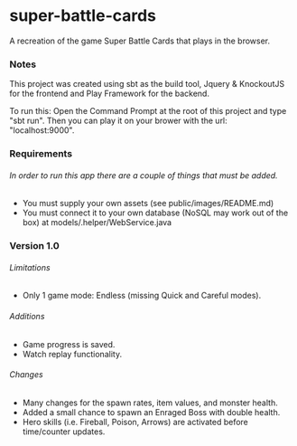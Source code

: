 # super-battle-cards
A recreation of the game Super Battle Cards that plays in the browser.

### Notes
This project was created using sbt as the build tool, Jquery & KnockoutJS for the frontend and Play Framework for the backend.

To run this: Open the Command Prompt at the root of this project and type "sbt run". Then you can play it on your brower with the url: "localhost:9000".

### Requirements
###### In order to run this app there are a couple of things that must be added.
 - You must supply your own assets (see public/images/README.md)
 - You must connect it to your own database (NoSQL may work out of the box) at models/.helper/WebService.java

### Version 1.0
###### Limitations
 - Only 1 game mode: Endless (missing Quick and Careful modes).
###### Additions
 - Game progress is saved.
 - Watch replay functionality.
###### Changes
 - Many changes for the spawn rates, item values, and monster health.
 - Added a small chance to spawn an Enraged Boss with double health.
 - Hero skills (i.e. Fireball, Poison, Arrows) are activated before time/counter updates.
